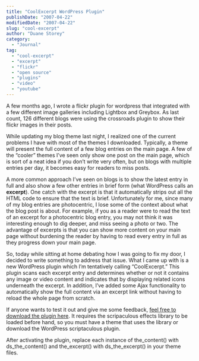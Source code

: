 ```yaml
---
title: "CoolExcerpt WordPress Plugin"
publishDate: "2007-04-22"
modifiedDate: "2007-04-22"
slug: "cool-excerpt"
author: "Duane Storey"
category:
  - "Journal"
tag:
  - "cool-excerpt"
  - "excerpt"
  - "flickr"
  - "open source"
  - "plugins"
  - "video"
  - "youtube"
---
```


A few months ago, I wrote a flickr plugin for wordpress that integrated with a few different image galleries including Lightbox and Greybox. As last count, 126 different blogs were using the crossroads plugin to show their flickr images in their posts.

While updating my blog theme last night, I realized one of the current problems I have with most of the themes I downloaded. Typically, a theme will present the full content of a few blog entries on the main page. A few of the “cooler” themes I’ve seen only show one post on the main page, which is sort of a neat idea if you don’t write very often, but on blogs with multiple entries per day, it becomes easy for readers to miss posts.

A more common approach I’ve seen on blogs is to show the latest entry in full and also show a few other entries in brief form (what WordPress calls an **excerpt**). One catch with the excerpt is that it automatically strips out all the HTML code to ensure that the text is brief. Unfortunately for me, since many of my blog entries are photocentric, I lose some of the context about what the blog post is about. For example, if you as a reader were to read the text of an excerpt for a photocentric blog entry, you may not think it was interesting enough to dig deeper, and miss seeing a photo or two. The advantage of excerpts is that you can show more content on your main page without burdening the reader by having to read every entry in full as they progress down your main page.

So, today while sitting at home debating how I was going to fix my door, I decided to write something to address that issue. What I came up with is a new WordPress plugin which I’m tentatively calling “CoolExcerpt.” This plugin scans each excerpt entry and determines whether or not it contains any image or video content and indicates that by displaying related icons underneath the excerpt. In addition, I’ve added some Ajax functionality to automatically show the full content via an excerpt link without having to reload the whole page from scratch.

If anyone wants to test it out and give me some feedback, [feel free to download the plugin here](http://www.migratorynerd.com/data/cool_excerpt_100alpha.tar.gz). It requires the scripaculous effects library to be loaded before hand, so you must have a theme that uses the library or download the WordPress scriptaculous plugin.

After activating the plugin, replace each instance of the\_content() with ds\_the\_content() and the\_excerpt() with ds\_the\_excerpt() in your theme files.